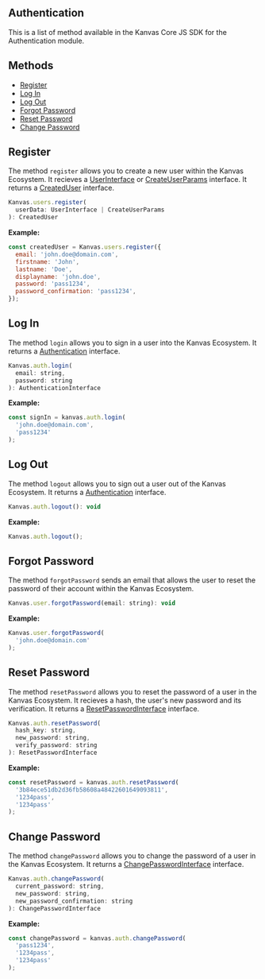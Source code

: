 ## Authentication

This is a list of method available in the Kanvas Core JS SDK for the Authentication module.

## Methods

- [Register](#register)
- [Log In](#log-in)
- [Log Out](#log-out)
- [Forgot Password](#forgot-password)
- [Reset Password](#reset-password)
- [Change Password](#change-password)

## Register

The method `register` allows you to create a new user within the Kanvas Ecosystem. It recieves a [UserInterface](https://github.com/bakaphp/kanvas-core-js/blob/main/src/types/users.ts#L5) or [CreateUserParams](https://github.com/bakaphp/kanvas-core-js/blob/main/src/types/users.ts#L73) interface. It returns a [CreatedUser](https://github.com/bakaphp/kanvas-core-js/blob/main/src/types/users.ts#L82) interface.

```js
Kanvas.users.register(
  userData: UserInterface | CreateUserParams
): CreatedUser
```

**Example:**
```js
const createdUser = Kanvas.users.register({
  email: 'john.doe@domain.com',
  firstname: 'John',
  lastname: 'Doe',
  displayname: 'john.doe',
  password: 'pass1234',
  password_confirmation: 'pass1234',
});
```

## Log In

The method `login` allows you to sign in a user into the Kanvas Ecosystem. It returns a [Authentication](https://github.com/bakaphp/kanvas-core-js/blob/main/src/types/auth.ts#L1) interface.

```js
Kanvas.auth.login(
  email: string,
  password: string
): AuthenticationInterface
```

**Example:**
```js
const signIn = kanvas.auth.login(
  'john.doe@domain.com',
  'pass1234'
);
```

## Log Out

The method `logout` allows you to sign out a user out of the Kanvas Ecosystem. It returns a [Authentication](https://github.com/bakaphp/kanvas-core-js/blob/main/src/types/auth.ts#L11) interface.

```js
Kanvas.auth.logout(): void
```

**Example:**
```js
Kanvas.auth.logout();
```

## Forgot Password

The method `forgotPassword` sends an email that allows the user to reset the password of their account within the Kanvas Ecosystem.

```js
Kanvas.user.forgotPassword(email: string): void
```

**Example:**
```js
Kanvas.user.forgotPassword(
  'john.doe@domain.com'
);
```

## Reset Password

The method `resetPassword` allows you to reset the password of a user in the Kanvas Ecosystem. It recieves a hash, the user's new password and its verification. It returns a [ResetPasswordInterface](https://github.com/bakaphp/kanvas-core-js/blob/main/src/types/auth.ts#L19) interface.

```js
Kanvas.auth.resetPassword(
  hash_key: string,
  new_password: string,
  verify_password: string
): ResetPasswordInterface
```

**Example:**
```js
const resetPassword = kanvas.auth.resetPassword(
  '3b84ece51db2d36fb58608a48422601649093811',
  '1234pass',
  '1234pass'
);
```

## Change Password

The method `changePassword` allows you to change the password of a user in the Kanvas Ecosystem. It returns a [ChangePasswordInterface](https://github.com/bakaphp/kanvas-core-js/blob/main/src/types/auth.ts#L23) interface.

```js
Kanvas.auth.changePassword(
  current_password: string,
  new_password: string,
  new_password_confirmation: string
): ChangePasswordInterface
```

**Example:**
```js
const changePassword = kanvas.auth.changePassword(
  'pass1234',
  '1234pass',
  '1234pass'
);
```
